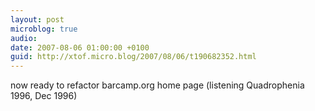 ```yaml
---
layout: post
microblog: true
audio: 
date: 2007-08-06 01:00:00 +0100
guid: http://xtof.micro.blog/2007/08/06/t190682352.html
---
```

now ready to refactor barcamp.org home page (listening Quadrophenia 1996, Dec 1996)
